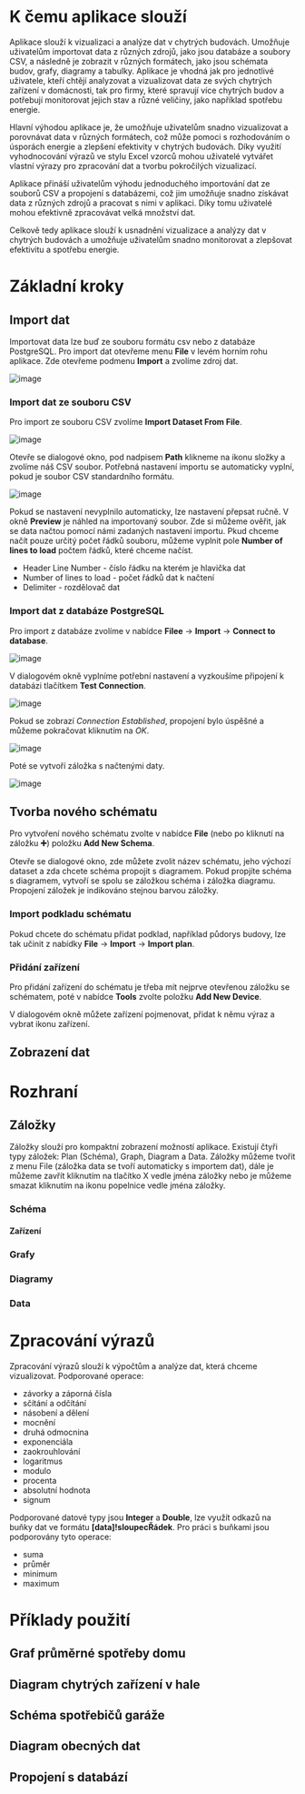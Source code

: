# K čemu aplikace slouží
Aplikace slouží k vizualizaci a analýze dat v chytrých budovách.
Umožňuje uživatelům importovat data z různých zdrojů, jako jsou databáze a soubory CSV, a následně je zobrazit v různých formátech, jako jsou schémata budov,
grafy, diagramy a tabulky. Aplikace je vhodná jak pro jednotlivé uživatele, kteří chtějí analyzovat a vizualizovat data ze svých chytrých zařízení v domácnosti,
tak pro firmy, které spravují více chytrých budov a potřebují monitorovat jejich stav a různé veličiny, jako například spotřebu energie.

Hlavní výhodou aplikace je, že umožňuje uživatelům snadno vizualizovat a porovnávat data v různých formátech,
což může pomoci s rozhodováním o úsporách energie a zlepšení efektivity v chytrých budovách. 
Díky využití vyhodnocování výrazů ve stylu Excel vzorců mohou uživatelé vytvářet vlastní výrazy pro zpracování dat a 
tvorbu pokročilých vizualizací.

Aplikace přináší uživatelům výhodu jednoduchého importování dat ze souborů CSV a propojení s databázemi,
což jim umožňuje snadno získávat data z různých zdrojů a pracovat s nimi v aplikaci.
Díky tomu uživatelé mohou efektivně zpracovávat velká množství dat.

Celkově tedy aplikace slouží k usnadnění vizualizace a analýzy dat v chytrých budovách a umožňuje uživatelům snadno monitorovat a
zlepšovat efektivitu a spotřebu energie.


# Základní kroky

## Import dat
Importovat data lze buď ze souboru formátu csv nebo z databáze PostgreSQL.
Pro import dat otevřeme menu **File** v levém horním rohu aplikace. Zde otevřeme podmenu **Import** a zvolíme zdroj dat.

![image](https://user-images.githubusercontent.com/72192205/231018389-41026b02-de52-49f5-a2a1-dc81a3f73bdd.png)

### Import dat ze souboru CSV

Pro import ze souboru CSV zvolíme **Import Dataset From File**.

![image](https://user-images.githubusercontent.com/72192205/231018573-ec9ec067-e665-444b-a152-ad2e6f011250.png)

Otevře se dialogové okno, pod nadpisem **Path** klikneme na ikonu složky a zvolíme náš CSV soubor. Potřebná nastavení importu se automaticky vyplní, pokud je soubor CSV standardního formátu.

![image](https://user-images.githubusercontent.com/72192205/231018727-16b5e0ef-8f7b-41c3-8cfc-160edf73863e.png)

Pokud se nastavení nevyplnilo automaticky, lze nastavení přepsat ručně. V okně **Preview** je náhled
na importovaný soubor. Zde si můžeme ověřit, jak se data načtou pomocí námi zadaných nastavení importu. Pkud chceme načít pouze určitý počet řádků souboru,
můžeme vyplnit pole **Number of lines to load** počtem řádků, které chceme načíst.

* Header Line Number - číslo řádku na kterém je hlavička dat
* Number of lines to load - počet řádků dat k načtení
* Delimiter - rozdělovač dat

### Import dat z databáze PostgreSQL

Pro import z databáze zvolíme v nabídce **Filee** -> **Import** -> **Connect to database**.

![image](https://user-images.githubusercontent.com/72192205/235596008-ac938672-34f8-46b6-9802-b7daa621de83.png)

V dialogovém okně vyplníme potřební nastavení a vyzkoušíme připojení k databázi tlačítkem **Test Connection**.

![image](https://user-images.githubusercontent.com/72192205/235596168-893a5b2b-a44d-4db3-be88-d89db437aee8.png)

Pokud se zobrazí *Connection Established*, propojení bylo úspěšné a můžeme pokračovat kliknutím na *OK*.

![image](https://user-images.githubusercontent.com/72192205/235596203-06101768-55bb-4d40-a8dc-97805fadf4f3.png)

Poté se vytvoří záložka s načtenými daty.

![image](https://user-images.githubusercontent.com/72192205/235596239-2e040d37-8cfe-4623-a797-4f74c9cbda6c.png)

## Tvorba nového schématu

Pro vytvoření nového schématu zvolte v nabídce **File** (nebo po kliknutí na záložku **➕**) položku **Add New Schema**.

Otevře se dialogové okno, zde můžete zvolit název schématu, jeho výchozí dataset a zda chcete schéma propojit s diagramem. 
Pokud propjíte schéma s diagramem, vytvoří se spolu se záložkou schéma i záložka diagramu. Propojení záložek je indikováno stejnou barvou záložky.

### Import podkladu schématu

Pokud chcete do schématu přidat podklad, například půdorys budovy, lze tak učinit z nabídky **File** -> **Import** -> **Import plan**.

### Přidání zařízení

Pro přidání zařízení do schématu je třeba mít nejprve otevřenou záložku se schématem, poté v nabídce **Tools** zvolte položku **Add New Device**.

V dialogovém okně můžete zařízení pojmenovat, přidat k němu výraz a vybrat ikonu zařízení.

## Zobrazení dat

# Rozhraní
## Záložky

Záložky slouží pro kompaktní zobrazení možností aplikace. Existují čtyři typy záložek: Plan (Schéma), Graph, Diagram a Data.
Záložky můžeme tvořit z menu File (záložka data se tvoří automaticky s importem dat), dále je můžeme zavřít kliknutím na tlačítko X vedle jména záložky nebo je můžeme smazat kliknutím na ikonu popelnice vedle jména záložky.

### Schéma

#### Zařízení

### Grafy
### Diagramy
### Data

# Zpracování výrazů

Zpracování výrazů slouží k výpočtům a analýze dat, která chceme vizualizovat.
Podporované operace:
* závorky a záporná čísla
* sčítání a odčítání
* násobení a dělení
* mocnění
* druhá odmocnina
* exponenciála
* zaokrouhlování
* logaritmus
* modulo
* procenta
* absolutní hodnota
* signum

Podporované datové typy jsou **Integer** a **Double**, lze využít odkazů na buňky dat ve formátu **[data]!sloupecŘádek**. 
Pro práci s buňkami jsou podporovány tyto operace:
* suma
* průměr
* minimum
* maximum


# Příklady použití
## Graf průměrné spotřeby domu
## Diagram chytrých zařízení v hale
## Schéma spotřebičů garáže
## Diagram obecných dat
## Propojení s databází
